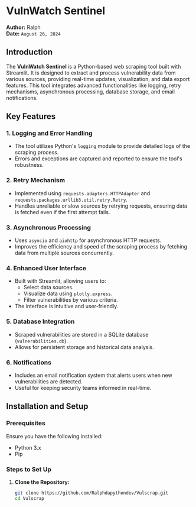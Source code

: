 # VulnWatch Sentinel

**Author:** Ralph  
**Date:** `August 26, 2024`

## Introduction

The **VulnWatch Sentinel** is a Python-based web scraping tool built with Streamlit. It is designed to extract and process vulnerability data from various sources, providing real-time updates, visualization, and data export features. This tool integrates advanced functionalities like logging, retry mechanisms, asynchronous processing, database storage, and email notifications.

## Key Features

### 1. Logging and Error Handling
- The tool utilizes Python's `logging` module to provide detailed logs of the scraping process.
- Errors and exceptions are captured and reported to ensure the tool's robustness.

### 2. Retry Mechanism
- Implemented using `requests.adapters.HTTPAdapter` and `requests.packages.urllib3.util.retry.Retry`.
- Handles unreliable or slow sources by retrying requests, ensuring data is fetched even if the first attempt fails.

### 3. Asynchronous Processing
- Uses `asyncio` and `aiohttp` for asynchronous HTTP requests.
- Improves the efficiency and speed of the scraping process by fetching data from multiple sources concurrently.

### 4. Enhanced User Interface
- Built with Streamlit, allowing users to:
  - Select data sources.
  - Visualize data using `plotly.express`.
  - Filter vulnerabilities by various criteria.
- The interface is intuitive and user-friendly.

### 5. Database Integration
- Scraped vulnerabilities are stored in a SQLite database (`vulnerabilities.db`).
- Allows for persistent storage and historical data analysis.

### 6. Notifications
- Includes an email notification system that alerts users when new vulnerabilities are detected.
- Useful for keeping security teams informed in real-time.

## Installation and Setup

### Prerequisites
Ensure you have the following installed:
- Python 3.x
- Pip

### Steps to Set Up

1. **Clone the Repository:**
   ```bash
   git clone https://github.com/Ralphdapythondev/Vulscrap.git
   cd Vulscrap

